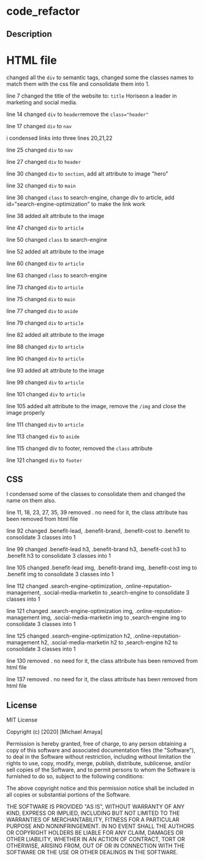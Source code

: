 # code_refactor
## Description 
# HTML file
changed all the `div` to semantic tags, changed some the classes names to match them with the css file and consolidate them into 1.

line 7 changed the title of the website to: `title` Horiseon a leader in marketing and social media.

line 14 changed `div` to `header`remove the `class="header"`

line 17 changed `div` to `nav`

i condensed links into three lines 20,21,22 

line 25 changed `div` to `nav`

line 27 changed `div` to `header`

line 30 changed `div` to `section`, add alt attribute to image "hero"

line 32 changed `div` to `main` 

line 36 changed `class` to search-engine, change div to article, add id="search-engine-optimization" to make the link work

line 38 added alt attribute to the image

line 47 changed `div` to `article`

line 50 changed `class` to search-engine

line 52 added alt attribute to the image

line 60 changed `div` to `article`

line 63 changed `class` to search-engine

line 73 changed `div` to `article`

line 75 changed `div` to `main`

line 77 changed `div` to `aside`

line 79 changed `div` to `article`

line 82 added alt attribute to the image

line 88 changed `div` to `article`

line 90 changed `div` to `article`

line 93 added alt attribute to the image

line 99 changed `div` to `article`

line 101 changed `div` to `article`

line 105 added alt attribute to the image, remove the `/img` and close the image properly

line 111 changed `div` to `article`

line 113 changed `div` to `aside`

line 115 changed div to footer, removed the `class` attribute

line 121 changed `div` to `footer`

## CSS

I condensed some of the classes to consolidate them and changed the name on them also.

line 11, 18, 23, 27, 35, 39 removed . no need for it, the class attribute has been removed from html file

line 92 changed .benefit-lead, .benefit-brand, .benefit-cost to .benefit to consolidate 3 classes into 1

line 99 changed .benefit-lead h3, .benefit-brand h3, .benefit-cost h3 to .benefit h3 to consolidate 3 classes into 1

line 105 changed .benefit-lead img, .benefit-brand img, .benefit-cost img to .benefit img to consolidate 3 classes into 1

line 112 changed .search-engine-optimization, .online-reputation-management, .social-media-marketin to ,search-engine to consolidate 3 classes into 1

line 121 changed .search-engine-optimization img, .online-reputation-management img, .social-media-marketin img to ,search-engine img to consolidate 3 classes into 1

line 125 changed .search-engine-optimization h2, .online-reputation-management h2, .social-media-marketin h2 to ,search-engine h2 to consolidate 3 classes into 1

line 130 removed . no need for it, the class attribute has been removed from html file

line 137 removed . no need for it, the class attribute has been removed from html file


## License

MIT License

Copyright (c) [2020] [Michael Amaya]

Permission is hereby granted, free of charge, to any person obtaining a copy
of this software and associated documentation files (the "Software"), to deal
in the Software without restriction, including without limitation the rights
to use, copy, modify, merge, publish, distribute, sublicense, and/or sell
copies of the Software, and to permit persons to whom the Software is
furnished to do so, subject to the following conditions:

The above copyright notice and this permission notice shall be included in all
copies or substantial portions of the Software.

THE SOFTWARE IS PROVIDED "AS IS", WITHOUT WARRANTY OF ANY KIND, EXPRESS OR
IMPLIED, INCLUDING BUT NOT LIMITED TO THE WARRANTIES OF MERCHANTABILITY,
FITNESS FOR A PARTICULAR PURPOSE AND NONINFRINGEMENT. IN NO EVENT SHALL THE
AUTHORS OR COPYRIGHT HOLDERS BE LIABLE FOR ANY CLAIM, DAMAGES OR OTHER
LIABILITY, WHETHER IN AN ACTION OF CONTRACT, TORT OR OTHERWISE, ARISING FROM,
OUT OF OR IN CONNECTION WITH THE SOFTWARE OR THE USE OR OTHER DEALINGS IN THE
SOFTWARE.

